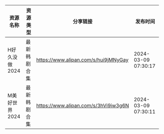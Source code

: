 | 资源名称      | 资源类型   | 分享链接                                 | 发布时间                |
| --------- | ------ | ------------------------------------ | ------------------- |
| H好久没做2024 | 最新韩剧合集 | https://www.alipan.com/s/hui9jMNyGay | 2024-03-09 07:30:17 |
| M美好世界2024 | 最新韩剧合集 | https://www.alipan.com/s/3hVi9iw3g6N | 2024-03-09 07:30:11 |
